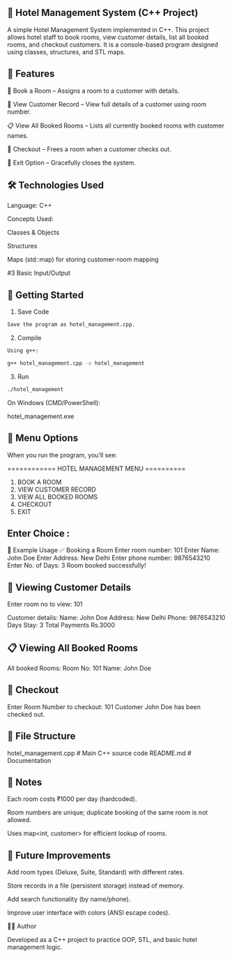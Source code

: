 ## 🏨 Hotel Management System (C++ Project)

A simple Hotel Management System implemented in C++.
This project allows hotel staff to book rooms, view customer details, list all booked rooms, and checkout customers.
It is a console-based program designed using classes, structures, and STL maps.

## 📌 Features

📖 Book a Room – Assigns a room to a customer with details.

👤 View Customer Record – View full details of a customer using room number.

📋 View All Booked Rooms – Lists all currently booked rooms with customer names.

🚪 Checkout – Frees a room when a customer checks out.

🛑 Exit Option – Gracefully closes the system.

## 🛠️ Technologies Used

Language: C++

Concepts Used:

Classes & Objects

Structures

Maps (std::map) for storing customer-room mapping

#3 Basic Input/Output

## 🚀 Getting Started
1. Save Code
```bash
Save the program as hotel_management.cpp.
```
2. Compile
```bash
Using g++:

g++ hotel_management.cpp -o hotel_management
```
3. Run
```bash
./hotel_management
```

On Windows (CMD/PowerShell):

hotel_management.exe

## 📂 Menu Options

When you run the program, you’ll see:

============ HOTEL MANAGEMENT MENU ==========
 1. BOOK A ROOM
 2. VIEW CUSTOMER RECORD
 3. VIEW ALL BOOKED ROOMS
 4. CHECKOUT
 5. EXIT
 ## Enter Choice :

🎯 Example Usage
✅ Booking a Room
Enter room number: 101
Enter Name: John Doe
Enter Address: New Delhi
Enter phone number: 9876543210
Enter No. of Days: 3
Room booked successfully!

## 👤 Viewing Customer Details
Enter room no to view: 101

Customer details:
Name: John Doe
Address: New Delhi
Phone: 9876543210
Days Stay: 3
Total Payments Rs.3000

## 📋 Viewing All Booked Rooms
All booked Rooms:
Room No: 101  Name: John Doe

## 🚪 Checkout
Enter Room Number to checkout: 101
Customer John Doe has been checked out.

## 📌 File Structure
hotel_management.cpp   # Main C++ source code
README.md              # Documentation

## 📝 Notes

Each room costs ₹1000 per day (hardcoded).

Room numbers are unique; duplicate booking of the same room is not allowed.

Uses map<int, customer> for efficient lookup of rooms.

## 📌 Future Improvements

Add room types (Deluxe, Suite, Standard) with different rates.

Store records in a file (persistent storage) instead of memory.

Add search functionality (by name/phone).

Improve user interface with colors (ANSI escape codes).

👨‍💻 Author

Developed as a C++ project to practice OOP, STL, and basic hotel management logic.
